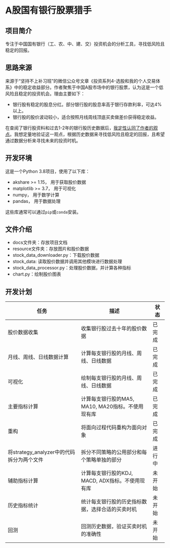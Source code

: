 # A股国有银行股票猎手

## 项目简介

专注于中国国有银行（工、农、中、建、交）投资机会的分析工具，寻找低风险且稳定的回报。


## 思路来源

来源于“坚持不上补习班”的微信公众号文章《投资系列4-选股和我的个人交易体系》中的稳定收益部分。作者聚焦于中国A股市场中的银行股票，认为这是一个低风险且稳定的投资机会。理由主要如下：
- 银行股有稳定的股息分红。部分银行股的股息率高于银行存款利率，可达4%以上。
- 银行股的股价波动较小，适合按照月线周线顶底买卖做差价获得稳定收益。

在查阅了银行股资料和过去1-2年的银行股历史数据后，[我定性认同了作者的观点](./docs/定性分析.md)。我想定量地验证这一观点，根据历史数据来寻找低风险且稳定的回报，且希望通过数据分析来寻找未来的投资时机。

## 开发环境
这是一个Python 3.8项目，使用了以下库：
- akshare >= 1.15， 用于获取股价数据
- matplotlib >= 3.7， 用于可视化
- numpy， 用于数学计算
- pandas， 用于数据处理

这些库通常可以通过`pip`或`conda`安装。

## 文件介绍
- docs文件夹：存放项目文档
- resource文件夹：存放图片和股价数据
- stock_data_downloader.py：下载股价数据
- stock_data: 读取股价数据并调用其他模块进行数据处理
- stock_data_processor.py：处理股价数据，并计算各种指标
- chart.py：绘制股价图表

## 开发计划

|任务|描述|状态|
|---|-----|----|
|股价数据收集|收集银行股过去十年的股价数据|已完成|
|月线、周线、日线数据计算|计算每支银行股的月线、周线、日线数据|已完成|
|可视化|绘制每支银行股的月线、周线、日线数据|已完成|
|主要指标计算|计算每支银行股的MA5, MA10, MA20指标。不使用现有库|已完成|
|重构|将面向过程代码重构为面向对象|已完成|
|将strategy_analyzer中的代码拆分为两个文件|拆分不同策略的公用部分和每个策略单独的部分|进行中|
|辅助指标计算|计算每支银行股的KDJ, MACD, ADX指标。不使用现有库|未开始|
|历史指标统计|统计每支银行股的历史指标数据，选择合适的买卖时机|未开始|
|回测|回测历史数据，验证买卖时机的准确性|未开始|
